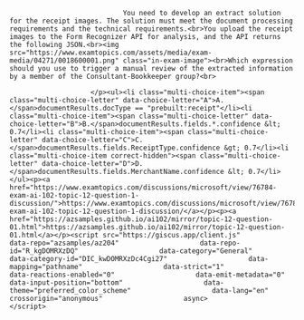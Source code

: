 <p class="card-text">
							
								You need to develop an extract solution for the receipt images. The solution must meet the document processing requirements and the technical requirements.<br>You upload the receipt images to the Form Recognizer API for analysis, and the API returns the following JSON.<br><img src="https://www.examtopics.com/assets/media/exam-media/04271/0018600001.png" class="in-exam-image"><br>Which expression should you use to trigger a manual review of the extracted information by a member of the Consultant-Bookkeeper group?<br>
							
						</p><ul><li class="multi-choice-item"><span class="multi-choice-letter" data-choice-letter="A">A.</span>documentResults.docType == "prebuilt:receipt"</li><li class="multi-choice-item"><span class="multi-choice-letter" data-choice-letter="B">B.</span>documentResults.fields.*.confidence &lt; 0.7</li><li class="multi-choice-item"><span class="multi-choice-letter" data-choice-letter="C">C.</span>documentResults.fields.ReceiptType.confidence &gt; 0.7</li><li class="multi-choice-item correct-hidden"><span class="multi-choice-letter" data-choice-letter="D">D.</span>documentResults.fields.MerchantName.confidence &lt; 0.7</li></ul><p><a href="https://www.examtopics.com/discussions/microsoft/view/76784-exam-ai-102-topic-12-question-1-discussion/">https://www.examtopics.com/discussions/microsoft/view/76784-exam-ai-102-topic-12-question-1-discussion/</a></p><p><a href="https://azsamples.github.io/ai102/mirror/topic-12-question-01.html">https://azsamples.github.io/ai102/mirror/topic-12-question-01.html</a></p><script src="https://giscus.app/client.js"                    data-repo="azsamples/az204"                    data-repo-id="R_kgDOMRXzDQ"                    data-category="General"                    data-category-id="DIC_kwDOMRXzDc4Cgi27"                    data-mapping="pathname"                    data-strict="1"                    data-reactions-enabled="0"                    data-emit-metadata="0"                    data-input-position="bottom"                    data-theme="preferred_color_scheme"                    data-lang="en"                    crossorigin="anonymous"                    async>                    </script>